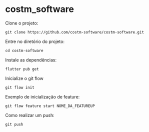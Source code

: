 # costm_software

Clone o projeto:

    git clone https://github.com/costm-software/costm-software.git

Entre no diretório do projeto:

    cd costm-software

Instale as dependências:

    flutter pub get

Inicialize o git flow

    git flow init

Exemplo de inicialização de feature:

    git flow feature start NOME_DA_FEATUREUP

Como realizar um push:

    git push
